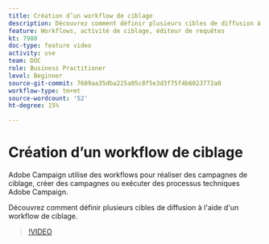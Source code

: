 ```yaml
---
title: Création d’un workflow de ciblage
description: Découvrez comment définir plusieurs cibles de diffusion à l'aide d'un workflow de ciblage.
feature: Workflows, activité de ciblage, éditeur de requêtes
kt: 7980
doc-type: feature video
activity: use
team: DOC
role: Business Practitioner
level: Beginner
source-git-commit: 7609aa35dba225a05c8f5e3d3f75f4b6023772a0
workflow-type: tm+mt
source-wordcount: '52'
ht-degree: 15%

---
```


# Création d’un workflow de ciblage

Adobe Campaign utilise des workflows pour réaliser des campagnes de ciblage, créer des campagnes ou exécuter des processus techniques Adobe Campaign.

Découvrez comment définir plusieurs cibles de diffusion à l&#39;aide d&#39;un workflow de ciblage.

>[!VIDEO](https://video.tv.adobe.com/v/25605?quality=12)
